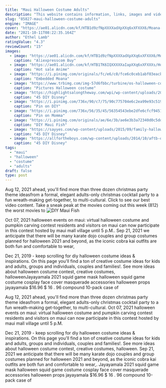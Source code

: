 ```yaml
---
title: "Maui Halloween Costume Adults"
description: "This website contains information, links, images and videos of sexually explicit material (collectively, the sexually explicit material). Do not continue if: (i) you are not at least 18 years of age or the age"
slug: "85827-maui-halloween-costume-adults"
engine: "IMAGE"
cover: "https://ae01.alicdn.com/kf/HTB1d9zfNpXXXXadXpXXq6xXFXXX6/Moana-Princess-Dress-Costume-Cosplay-Party-Halloween-girl-woman-Dress-Costume-Skirt-From-2016-New-Movie.jpg"
date: "2021-10-11T08:22:35.164Z"
author: "Ethel Lamb"
ratingValue: "4.3"
reviewCount: "15"
images:
  - image: "https://ae01.alicdn.com/kf/HTB1d9zfNpXXXXadXpXXq6xXFXXX6/Moana-Princess-Dress-Costume-Cosplay-Party-Halloween-girl-woman-Dress-Costume-Skirt-From-2016-New-Movie.jpg"
    caption: "Aliexpresscom Buy"
  - image: "https://ae01.alicdn.com/kf/HTB1TK6IQXXXXXaIapXXq6xXFXXXs/Hot-sale-Anime-Moana-Cosplay-Costume-Adults-and-Kids-Apparel-Anime-Princess-Top-skirt-waistband-and.jpg"
    caption: "Hot sale Anime"
  - image: "https://i.pinimg.com/originals/fc/e6/c0/fce6c0ceb1abf03eacb4160eb1a7f351.jpg"
    caption: "Embedded Moana"
  - image: "https://www.trbimg.com/img-57d6fbbc/turbine/os-halloween-costume-ideas-2016-pictures"
    caption: "Pictures Halloween costume"
  - image: "https://highlightsalongtheway.com/wpi/wp-content/uploads/2014/08/Olaf-Costume-etsy-619x1100.jpg"
    caption: "45 DIY Disney"
  - image: "https://i.pinimg.com/736x/90/c7/75/90c775704e6c2ea99e93c5192dbc373c.jpg"
    caption: "Pin on DIY"
  - image: "https://i.pinimg.com/736x/56/35/45/56354543ebe2dfe6cfcf945185ee321a.jpg"
    caption: "Pin on Momma"
  - image: "https://i.pinimg.com/originals/ae/6e/3b/ae6e3b3a72340d0c5ddbfd5918906d51.jpg"
    caption: "DIY Maui Fish"
  - image: "https://sayyes.com/wp-content/uploads/2015/09/family-halloween-costume.png"
    caption: "45 DIY Disney"
  - image: "https://allfortheboys.com/wp-content/uploads/2014/10/aftb-olaf-2.jpg"
    caption: "45 DIY Disney"
tags:
  - "maui"
  - "halloween"
  - "costume"
  - "adults"
draft: false
type: post
---
```


Aug 12, 2021 ahead, you'll find more than three dozen christmas party theme ideasfrom a formal, elegant adults-only christmas cocktail party to a fun wreath-making get-together, to multi-cultural. Click to see our best video content. Take a sneak peak at the movies coming out this week (812) the worst movies to
![DIY Maui Fish](https://i.pinimg.com/originals/ae/6e/3b/ae6e3b3a72340d0c5ddbfd5918906d51.jpg "DIY Maui Fish")

Oct 07, 2021 halloween events on maui: virtual halloween costume and pumpkin carving contest  residents and visitors on maui can now participate in this contest hosted by maui mall village until 5 p.M.. Sep 21, 2021 we anticipate that there will be many karate dojo couples and group costumes planned for halloween 2021 and beyond, as the iconic cobra kai outfits are both fun and comfortable to wear,
<!--inArticleAds-->

<!--galleryOne-->

Dec 21, 2019 - keep scrolling for diy halloween costume ideas & inspirations. On this page you'll find a ton of creative costume ideas for kids and adults, groups and individuals, couples and families!. See more ideas about halloween costume contest, creative costumes, halloweenJayayamala 2021 squid game mask halloween squid game costume cosplay face cover masquerade accessories halloween props jayayamala $16.96 $ 16 . 96 compound 10-pack case of
<!--inArticleAds-->

<!--galleryTwo-->

Aug 12, 2021 ahead, you'll find more than three dozen christmas party theme ideasfrom a formal, elegant adults-only christmas cocktail party to a fun wreath-making get-together, to multi-cultural. Oct 07, 2021 halloween events on maui: virtual halloween costume and pumpkin carving contest  residents and visitors on maui can now participate in this contest hosted by maui mall village until 5 p.M.
<!--galleryThree-->

Dec 21, 2019 - keep scrolling for diy halloween costume ideas & inspirations. On this page you'll find a ton of creative costume ideas for kids and adults, groups and individuals, couples and families!. See more ideas about halloween costume contest, creative costumes, halloween. Sep 21, 2021 we anticipate that there will be many karate dojo couples and group costumes planned for halloween 2021 and beyond, as the iconic cobra kai outfits are both fun and comfortable to wear,. Jayayamala 2021 squid game mask halloween squid game costume cosplay face cover masquerade accessories halloween props jayayamala $16.96 $ 16 . 96 compound 10-pack case of